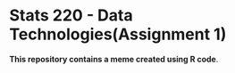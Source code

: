 # Stats 220 - Data Technologies(Assignment 1)
**This repository contains a meme created using R code**.




